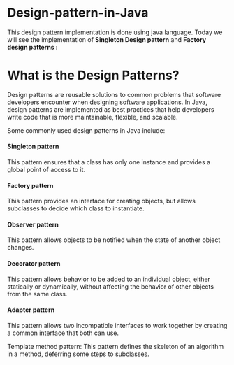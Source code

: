 # Design-pattern-in-Java
This design pattern implementation is done using java language.
Today we will see the implementation of **Singleton Design pattern** and **Factory design patterns :**
# What is the Design Patterns?
Design patterns are reusable solutions to common problems that software developers encounter when designing software applications. In Java, design patterns are implemented as best practices that help developers write code that is more maintainable, flexible, and scalable.

Some commonly used design patterns in Java include:

<h4>Singleton pattern</h4> This pattern ensures that a class has only one instance and provides a global point of access to it.

<h4>Factory pattern</h4> This pattern provides an interface for creating objects, but allows subclasses to decide which class to instantiate.

<h4>Observer pattern</h4> This pattern allows objects to be notified when the state of another object changes.

<h4>Decorator pattern</h4> This pattern allows behavior to be added to an individual object, either statically or dynamically, without affecting the behavior of other objects from the same class.

<h4>Adapter pattern</h4> This pattern allows two incompatible interfaces to work together by creating a common interface that both can use.

Template method pattern: This pattern defines the skeleton of an algorithm in a method, deferring some steps to subclasses.
